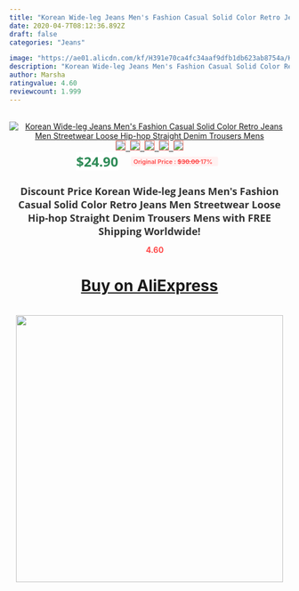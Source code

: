```yaml
---
title: "Korean Wide-leg Jeans Men's Fashion Casual Solid Color Retro Jeans Men Streetwear Loose Hip-hop Straight Denim Trousers Mens"
date: 2020-04-7T08:12:36.892Z
draft: false
categories: "Jeans"

image: "https://ae01.alicdn.com/kf/H391e70ca4fc34aaf9dfb1db623ab8754a/Korean-Wide-leg-Jeans-Men-s-Fashion-Casual-Solid-Color-Retro-Jeans-Men-Streetwear-Loose-Hip.jpg"
description: "Korean Wide-leg Jeans Men's Fashion Casual Solid Color Retro Jeans Men Streetwear Loose Hip-hop Straight Denim Trousers Mens"
author: Marsha
ratingvalue: 4.60
reviewcount: 1.999
---
```

<br>
<div style="text-align: center;">
<a href="https://s.click.aliexpress.com/e/_AopczB" target="_blank" rel="nofollow noopener noreferrer"><img alt="Korean Wide-leg Jeans Men's Fashion Casual Solid Color Retro Jeans Men Streetwear Loose Hip-hop Straight Denim Trousers Mens" class="magnifier-image" src="https://ae01.alicdn.com/kf/H391e70ca4fc34aaf9dfb1db623ab8754a/Korean-Wide-leg-Jeans-Men-s-Fashion-Casual-Solid-Color-Retro-Jeans-Men-Streetwear-Loose-Hip.jpg_640x640.jpg">
<br>
<img style="border:1px solid salmon" src="https://ae01.alicdn.com/kf/H391e70ca4fc34aaf9dfb1db623ab8754a/Korean-Wide-leg-Jeans-Men-s-Fashion-Casual-Solid-Color-Retro-Jeans-Men-Streetwear-Loose-Hip.jpg_120x120.jpg">&nbsp;&nbsp;<img style="border:1px solid salmon" src="https://ae01.alicdn.com/kf/H99222a78fc964ad49f5df7425b84ad9bp/Korean-Wide-leg-Jeans-Men-s-Fashion-Casual-Solid-Color-Retro-Jeans-Men-Streetwear-Loose-Hip.jpg_120x120.jpg">&nbsp;&nbsp;<img style="border:1px solid salmon" src="https://ae01.alicdn.com/kf/Hac73a1a83b5b4afab93c096d26834c10C/Korean-Wide-leg-Jeans-Men-s-Fashion-Casual-Solid-Color-Retro-Jeans-Men-Streetwear-Loose-Hip.jpg_120x120.jpg">&nbsp;&nbsp;<img style="border:1px solid salmon" src="https://ae01.alicdn.com/kf/Ha029155a5f11475c9bd56e8f152dd44eu/Korean-Wide-leg-Jeans-Men-s-Fashion-Casual-Solid-Color-Retro-Jeans-Men-Streetwear-Loose-Hip.jpg_120x120.jpg">&nbsp;&nbsp;<img style="border:1px solid salmon" src="https://ae01.alicdn.com/kf/H8cfb900071fe44e29a64c7bf427a18e9b/Korean-Wide-leg-Jeans-Men-s-Fashion-Casual-Solid-Color-Retro-Jeans-Men-Streetwear-Loose-Hip.jpg_120x120.jpg"></a></div><br0>
<div style="text-align: center;"><span style="background-color: white; border: 0px; box-sizing: border-box; color: seagreen; display: inline-block; font-family: &quot;open sans&quot; , &quot;arial&quot; , &quot;helvetica&quot; , sans-serif , &quot;heiti&quot;; font-size: 24px; font-stretch: inherit; font-weight: 700; line-height: inherit; margin: 0px 10px 0px 0px; padding: 0px; vertical-align: middle;">$24.90 </span>
<span style="background: rgb(255 , 241 , 241); border-radius: 3px; border: 0px; box-sizing: border-box; color: #ff4747; display: inline-block; font-family: inherit; font-size: 12px; font-stretch: inherit; font-style: inherit; font-variant: inherit; font-weight: 600; line-height: inherit; margin: 0px; padding: 2px 5px; transform: scale(0.9); vertical-align: middle;">Original Price : <b style="text-decoration: line-through;">$30.00 </b> 17%&nbsp;&nbsp;</span></div>
<h1 style="color: #333333; display: inline-block; font-family: &quot;open sans&quot; , &quot;arial&quot; , &quot;helvetica&quot; , sans-serif , &quot;heiti&quot;; font-size: 18px; font-stretch: inherit; font-weight: 700; text-align: center;">Discount Price Korean Wide-leg Jeans Men's Fashion Casual Solid Color Retro Jeans Men Streetwear Loose Hip-hop Straight Denim Trousers Mens with FREE Shipping Worldwide!</h1>
<div style="color: #ff4747; text-align: center;">
<img src="https://4.bp.blogspot.com/-M0ZcTcb-5uY/XleCXlxnR4I/AAAAAAAAAEc/OrjgMkXV1oMQFaCRZj5HQwOCBcu3w1FegCPcBGAYYCw/s1600/star.png" style="height: 15px;">&nbsp;<b>4.60</b></div>
<div class="button_cont" align="center"><a class="buynow_a" href="https://s.click.aliexpress.com/e/_AopczB" target="_blank" rel="nofollow noopener noreferrer"><H1>Buy on AliExpress</H1></a></div><br>
<div class="separator" style="clear: both; text-align: center;">
<img src="https://lh3.googleusercontent.com/-pTy5HemUv9M/XlePHvY0dAI/AAAAAAAAAE4/0nX5iRUoIWY8eMW9Dpxeirr157OZliDIgCLcBGAsYHQ/s1600/badge.gif" width="480">
</div>
